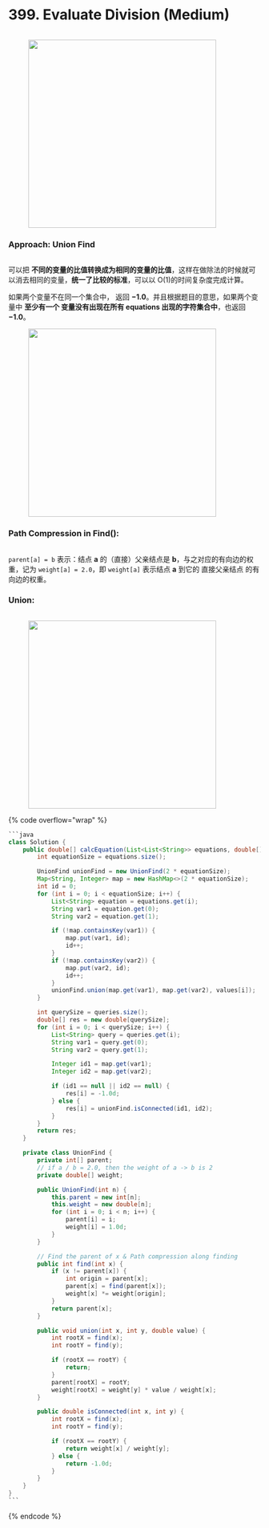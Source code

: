 # 399. Evaluate Division (Medium)

<figure><img src="../../../.gitbook/assets/image (2) (2).png" alt=""><figcaption></figcaption></figure>

<figure><img src="../../../.gitbook/assets/image (3) (2).png" alt="" width="375"><figcaption></figcaption></figure>

### Approach: Union Find

<figure><img src="../../../.gitbook/assets/image (163).png" alt=""><figcaption></figcaption></figure>

可以把 **不同的变量的比值转换成为相同的变量的比值**，这样在做除法的时候就可以消去相同的变量，**统一了比较的标准**，可以以 O(1)的时间复杂度完成计算。

如果两个变量不在同一个集合中， 返回 **−1.0**。并且根据题目的意思，如果两个变量中 **至少有一个 变量没有出现在所有 equations 出现的字符集合中**，也返回 **−1.0**。

<figure><img src="../../../.gitbook/assets/image (164).png" alt="" width="375"><figcaption></figcaption></figure>

### Path Compression in Find():

<figure><img src="../../../.gitbook/assets/image (165).png" alt=""><figcaption></figcaption></figure>

`parent[a] = b` 表示：结点 **a** 的（直接）父亲结点是 **b**，与之对应的有向边的权重，记为 `weight[a] = 2.0`，即 `weight[a]` 表示结点 **a** 到它的 直接父亲结点 的有向边的权重。

### Union:

<figure><img src="../../../.gitbook/assets/image (166).png" alt=""><figcaption></figcaption></figure>

<figure><img src="../../../.gitbook/assets/image (167).png" alt="" width="375"><figcaption></figcaption></figure>

{% code overflow="wrap" %}
````java
```java
class Solution {
    public double[] calcEquation(List<List<String>> equations, double[] values, List<List<String>> queries) {
        int equationSize = equations.size();

        UnionFind unionFind = new UnionFind(2 * equationSize);
        Map<String, Integer> map = new HashMap<>(2 * equationSize);
        int id = 0;
        for (int i = 0; i < equationSize; i++) {
            List<String> equation = equations.get(i);
            String var1 = equation.get(0);
            String var2 = equation.get(1);

            if (!map.containsKey(var1)) {
                map.put(var1, id);
                id++;
            }
            if (!map.containsKey(var2)) {
                map.put(var2, id);
                id++;
            }
            unionFind.union(map.get(var1), map.get(var2), values[i]);
        }

        int querySize = queries.size();
        double[] res = new double[querySize];
        for (int i = 0; i < querySize; i++) {
            List<String> query = queries.get(i);
            String var1 = query.get(0);
            String var2 = query.get(1);

            Integer id1 = map.get(var1);
            Integer id2 = map.get(var2);

            if (id1 == null || id2 == null) {
                res[i] = -1.0d;
            } else {
                res[i] = unionFind.isConnected(id1, id2);
            }
        }
        return res;
    }

    private class UnionFind {
        private int[] parent;
        // if a / b = 2.0, then the weight of a -> b is 2
        private double[] weight;

        public UnionFind(int n) {
            this.parent = new int[n];
            this.weight = new double[n];
            for (int i = 0; i < n; i++) {
                parent[i] = i;
                weight[i] = 1.0d;
            }
        }

        // Find the parent of x & Path compression along finding
        public int find(int x) {
            if (x != parent[x]) {
                int origin = parent[x];
                parent[x] = find(parent[x]);
                weight[x] *= weight[origin];
            }
            return parent[x];
        }

        public void union(int x, int y, double value) {
            int rootX = find(x);
            int rootY = find(y);

            if (rootX == rootY) {
                return;
            }
            parent[rootX] = rootY;
            weight[rootX] = weight[y] * value / weight[x];
        }

        public double isConnected(int x, int y) {
            int rootX = find(x);
            int rootY = find(y);

            if (rootX == rootY) {
                return weight[x] / weight[y];
            } else {
                return -1.0d;
            }
        }
    }
}
```
````
{% endcode %}

<figure><img src="../../../.gitbook/assets/image (168).png" alt=""><figcaption></figcaption></figure>
